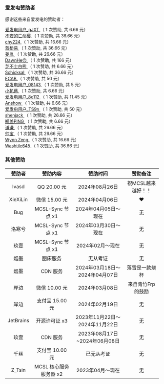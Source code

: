 ﻿<!-- markdownlint-disable MD033 -->

### 爱发电赞助者

感谢这些来自爱发电的赞助者：

<!-- AFDIAN-ACTION:START -->


<a href="https://afdian.net/u/98f4d256a0c711eeb9ef52540025c377">
爱发电用户_gJXT
</a>
<span>（ 1 次赞助, 共 6.66 元）</span><br>
<a href="https://afdian.net/u/1feadc9e64c711edb37352540025c377">
不安的亡命樱
</a>
<span>（ 1 次赞助, 共 36.66 元）</span><br>
<a href="https://afdian.net/u/b517cc2eaf4011ec8d0c52540025c377">
chy224
</a>
<span>（ 1 次赞助, 共 16.66 元）</span><br>
<a href="https://afdian.net/u/2b71f6c2e09911ec97aa52540025c377">
蓝桥易
</a>
<span>（ 1 次赞助, 共 36.66 元）</span><br>
<a href="https://afdian.net/u/093b00e4e4e211ea827452540025c377">
姜胤
</a>
<span>（ 1 次赞助, 共 26.66 元）</span><br>
<a href="https://afdian.net/u/058eb6ba98b911edb5d852540025c377">
DawnHe🙃
</a>
<span>（ 1 次赞助, 共 166 元）</span><br>
<a href="https://afdian.net/u/b7700b762ec911ee96e65254001e7c00">
芝不士白熊
</a>
<span>（ 1 次赞助, 共 6.66 元）</span><br>
<a href="https://afdian.net/u/e8c3bf5af30511eeb1835254001e7c00">
Schicksal
</a>
<span>（ 1 次赞助, 共 36.66 元）</span><br>
<a href="https://afdian.net/u/a6fb35ae3a7411ecba1952540025c377">
ECAB
</a>
<span>（ 1 次赞助, 共 50 元）</span><br>
<a href="https://afdian.net/u/08143f36270e11eca31452540025c377">
爱发电用户_08143
</a>
<span>（ 1 次赞助, 共 5 元）</span><br>
<a href="https://afdian.net/u/db59897ea6d611ee970152540025c377">
小扒蔡
</a>
<span>（ 1 次赞助, 共 6.66 元）</span><br>
<a href="https://afdian.net/u/8e112f28817411eea67e5254001e7c00">
爱发电用户_8e112
</a>
<span>（ 1 次赞助, 共 11.45 元）</span><br>
<a href="https://afdian.net/u/6c405d2233e911ec8bd152540025c377">
Anshow
</a>
<span>（ 1 次赞助, 共 6.66 元）</span><br>
<a href="https://afdian.net/u/642b047a678b11ee972c5254001e7c00">
爱发电用户_TS9n
</a>
<span>（ 1 次赞助, 共 50 元）</span><br>
<a href="https://afdian.net/u/db01e84c6f6411eb8f5452540025c377">
shenjack
</a>
<span>（ 1 次赞助, 共 26.66 元）</span><br>
<a href="https://afdian.net/u/8a5063b67b7211e9954852540025c377">
瓶盖PING
</a>
<span>（ 1 次赞助, 共 6.66 元）</span><br>
<a href="https://afdian.net/u/fb956ee0967411eaaa5a52540025c377">
谦谦
</a>
<span>（ 1 次赞助, 共 26.66 元）</span><br>
<a href="https://afdian.net/u/55c079ea268611eb9a4852540025c377">
帅宝
</a>
<span>（ 1 次赞助, 共 26.66 元）</span><br>
<a href="https://afdian.net/u/3e814cb6249211eea2f752540025c377">
Wynn Zeng
</a>
<span>（ 1 次赞助, 共 16.66 元）</span><br>
<a href="https://afdian.net/u/a5d575eabc3f11eaa5a452540025c377">
Washtile645
</a>
<span>（ 1 次赞助, 共 36.66 元）</span><br>

<!-- AFDIAN-ACTION:END -->

### 其他赞助

|   赞助者   |        赞助内容        |      赞助时间      | 赞助备注 |
| :--------: | :--------------------: | :----------------: | :------: |
| Ivasd |   QQ 20.00 元  | 2024年08月26日 |   祝MCSL越来越好！！    |
| XieXiLin |   微信 15.00 元  | 2024年04月06日 |    ❤️    |
| Bug |   MCSL-Sync 节点 x1  | 2024年04月05日～现在 |    无    |
| 洛寒兮 |   MCSL-Sync 节点 x1  | 2024年03月30日～现在 |    无    |
| 玖壹 |   MCSL-Sync 节点 x1  | 2024年02月～现在 |    无    |
|    烟墨    |     图床服务     |     无从考证     |    无    |
|    烟墨    |     CDN 服务     |     2024年03月18日～2024年04月07日     |    落雪是一款烧杯    |
|    岸边    |     微信 10.00 元     |     2024年03月08日     |    来自青竹Frp的鼓励    |
|    岸边    |     支付宝 15.00 元     |     2024年02月19日     |    无    |
| JetBrains  | 开源许可证 x3 |   2023年11月22日～2024年11月22日   |    无    |
| 玖壹 |   CDN 服务   | 2023年08月17日~2024年06月08日 |    无    |
|    千丝    |     支付宝 10.00 元     |     已无从考证     |    无    |
| Z_Tsin |   MCSL 核心服务 服务器 x2  | 2023年04月～现在 |    无    |
